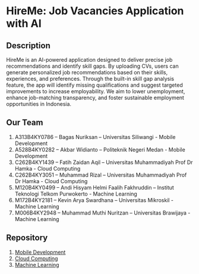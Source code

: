 # HireMe: Job Vacancies Application with AI

## Description

HireMe is an AI-powered application designed to deliver precise job recommendations and identify skill gaps. By uploading CVs, users can generate personalized job recommendations based on their skills, experiences, and preferences. Through the built-in skill gap analysis feature, the app will identify missing qualifications and suggest targeted improvements to increase employability. We aim to lower unemployment, enhance job-matching transparency, and foster sustainable employment opportunities in Indonesia.

## Our Team

1. A313B4KY0786 – Bagas Nuriksan – Universitas Siliwangi - Mobile Development
2. A528B4KY0282 – Akbar Widianto – Politeknik Negeri Medan - Mobile Development
3. C262B4KY1439 – Fatih Zaidan Aqil – Universitas Muhammadiyah Prof Dr Hamka - Cloud Computing
4. C262B4KY3051 – Muhammad Rizal – Universitas Muhammadiyah Prof Dr Hamka - Cloud Computing
5. M120B4KY0499 – Andi Hisyam Helmi Faalih Fakhruddin – Institut Teknologi Telkom Purwokerto - Machine Learning
6. M172B4KY2181 – Kevin Arya Swardhana – Universitas Mikroskil - Machine Learning
7. M006B4KY2948 – Muhammad Muthi Nuritzan – Universitas Brawijaya - Machine Learning

## Repository

1. [Mobile Development](https://github.com/C242-PS407/HireMe)
2. [Cloud Computing](https://github.com/C242-PS407/Cloud-Computing)
3. [Machine Learning](https://github.com/C242-PS407/Machine-Learning)
